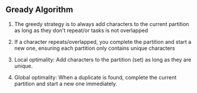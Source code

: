 ## Gready Algorithm 
1. The greedy strategy is to always add characters to the current partition as long as they don't repeat/or tasks is not overlapped
2. If a character repeats/overlapped, you complete the partition and start a new one, ensuring each partition only contains unique characters

1. Local optimality: Add characters to the partition (set) as long as they are unique.
2. Global optimality: When a duplicate is found, complete the current partition and start a new one immediately.